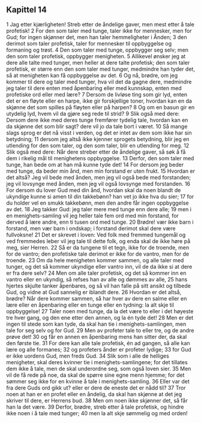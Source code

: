 ## Kapittel 14

1 Jag etter kjærligheten! Streb etter de åndelige gaver, men mest etter å tale profetisk!
2 For den som taler med tunge, taler ikke for mennesker, men for Gud; for ingen skjønner det, men han taler hemmeligheter i Ånden;
3 den derimot som taler profetisk, taler for mennesker til oppbyggelse og formaning og trøst.
4 Den som taler med tunge, oppbygger seg selv; men den som taler profetisk, oppbygger menigheten.
5 Allikevel ønsker jeg at dere alle talte med tunger, men heller at dere talte profetisk; den som taler profetisk, er større enn den som taler med tunger, medmindre han tyder det, så at menigheten kan få oppbyggelse av det.
6 Og nå, brødre, om jeg kommer til dere og taler med tunger, hva vil det da gagne dere, medmindre jeg taler til dere enten med åpenbaring eller med kunnskap, enten med profetiske ord eller med lære?
7 Dersom de livløse ting som gir lyd, enten det er en fløyte eller en harpe, ikke gir forskjellige toner, hvordan kan en da skjønne det som spilles på fløyten eller på harpen?
8 Og om en basun gir en utydelig lyd, hvem vil da gjøre seg rede til strid?
9 Slik også med dere: Dersom dere ikke med deres tunge fremfører tydelig tale, hvordan kan en da skjønne det som blir sagt? dere vil jo da tale bort i været.
10 Så mange slags sprog er det nå visst i verden, og det er intet av dem som ikke har sin betydning;
11 dersom jeg altså ikke kjenner sprogets betydning, blir jeg en utlending for den som taler, og den som taler, blir en utlending for meg.
12 Slik også med dere: Når dere streber etter de åndelige gaver, så søk å få dem i rikelig mål til menighetens oppbyggelse.
13 Derfor, den som taler med tunge, han bede om at han må kunne tyde det!
14 For dersom jeg beder med tunge, da beder min ånd, men min forstand er uten frukt.
15 Hvordan er det altså? Jeg vil bede med ånden, men jeg vil også bede med forstanden; jeg vil lovsynge med ånden, men jeg vil også lovsynge med forstanden.
16 For dersom du lover Gud med din ånd, hvordan skal da noen blandt de ukyndige kunne si amen til din takkebønn? han vet jo ikke hva du sier;
17 for du holder vel en smukk takkebønn, men den andre får ingen oppbyggelse av det.
18 Jeg takker Gud: jeg taler mere med tunge enn dere alle;
19 men i en menighets-samling vil jeg heller tale fem ord med min forstand, for derved å lære andre, enn ti tusen ord med tunge.
20 Brødre! vær ikke barn i forstand, men vær barn i ondskap; i forstand derimot skal dere være fullvoksne!
21 Det er skrevet i loven: Ved folk med fremmed tungemål og ved fremmedes leber vil jeg tale til dette folk, og enda skal de ikke høre på meg, sier Herren.
22 Så er da tungene til et tegn, ikke for de troende, men for de vantro; den profetiske tale derimot er ikke for de vantro, men for de troende.
23 Om da hele menigheten kommer sammen, og alle taler med tunger, og det så kommer ukyndige eller vantro inn, vil de da ikke si at dere er fra dere selv?
24 Men om alle taler profetisk, og det så kommer inn en vantro eller en ukyndig, så refses han av alle og dømmes av alle,
25 hans hjertes skjulte tanker åpenbares, og så vil han falle på sitt ansikt og tilbede Gud, og vidne at Gud sannelig er iblandt dere.
26 Hvordan er det altså, brødre? Når dere kommer sammen, så har hver av dere en salme eller en lære eller en åpenbaring eller en tunge eller en tydning: la alt skje til oppbyggelse!
27 Taler noen med tunge, da la det være to eller i det høyeste tre hver gang, og den ene etter den annen, og la én tyde det!
28 Men er det ingen til stede som kan tyde, da skal han tie i menighets-samlingen, men tale for seg selv og for Gud.
29 Men av profeter tale to eller tre, og de andre prøve det!
30 og får en annen en åpenbaring mens han sitter der, da skal den første tie.
31 For dere kan alle tale profetisk, én ad gangen, så alle kan lære og alle formanes;
32 og profeters ånder er profeter lydige;
33 for Gud er ikke uordens Gud, men freds Gud.
34 Slik som i alle de helliges menigheter, skal deres kvinner tie i menighets-samlingene; for det tillates dem ikke å tale, men de skal underordne seg, som også loven sier.
35 Men vil de få rede på noe, da skal de spørre sine egne menn hjemme; for det sømmer seg ikke for en kvinne å tale i menighets-samling.
36 Eller var det fra dere Guds ord gikk ut? eller er dere de eneste det er nådd til?
37 Tror noen at han er en profet eller en åndelig, da skal han skjønne at det jeg skriver til dere, er Herrens bud.
38 Men om noen ikke skjønner det, så får han la det være.
39 Derfor, brødre, streb etter å tale profetisk, og hindre ikke noen i å tale med tunger;
40 men la alt skje sømmelig og med orden!
